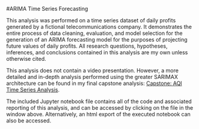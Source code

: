 #ARIMA Time Series Forecasting

This analysis was performed on a time series dataset of daily profits generated by a fictional telecommunications company. It demonstrates the entire process of data cleaning, evaluation, and model selection for the generation of an ARIMA forecasting model for the purposes of projecting future values of daily profits. All research questions, hypotheses, inferences, and conclusions contained in this analysis are my own unless otherwise cited.

This analysis does not contain a video presentation. However, a more detailed and in-depth analysis performed using the greater SARIMAX architecture can be found in my final capstone analysis: [Capstone: AQI Time Series Analysis](LINK).

The included Jupyter notebook file contains all of the code and associated reporting of this analysis, and can be accessed by clicking on the file in the window above. Alternatively, an html export of the executed notebook can also be accessed.